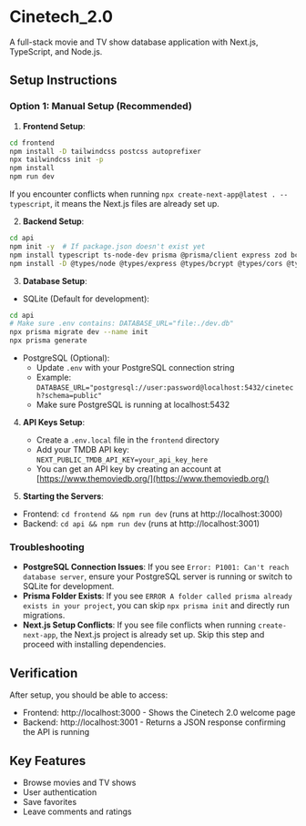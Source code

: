 # Cinetech_2.0

A full-stack movie and TV show database application with Next.js, TypeScript, and Node.js.

## Setup Instructions

### Option 1: Manual Setup (Recommended)

1. **Frontend Setup**:
```bash
cd frontend
npm install -D tailwindcss postcss autoprefixer
npx tailwindcss init -p
npm install
npm run dev
```

If you encounter conflicts when running `npx create-next-app@latest . --typescript`, it means the Next.js files are already set up.

2. **Backend Setup**:
```bash
cd api
npm init -y  # If package.json doesn't exist yet
npm install typescript ts-node-dev prisma @prisma/client express zod bcrypt jsonwebtoken cors
npm install -D @types/node @types/express @types/bcrypt @types/cors @types/jsonwebtoken
```

3. **Database Setup**:
- SQLite (Default for development):
```bash
cd api
# Make sure .env contains: DATABASE_URL="file:./dev.db"
npx prisma migrate dev --name init
npx prisma generate
```
- PostgreSQL (Optional):
   - Update `.env` with your PostgreSQL connection string
   - Example: `DATABASE_URL="postgresql://user:password@localhost:5432/cinetech?schema=public"`
   - Make sure PostgreSQL is running at localhost:5432

4. **API Keys Setup**:
   - Create a `.env.local` file in the `frontend` directory
   - Add your TMDB API key: `NEXT_PUBLIC_TMDB_API_KEY=your_api_key_here`
   - You can get an API key by creating an account at [https://www.themoviedb.org/](https://www.themoviedb.org/)

5. **Starting the Servers**:
- Frontend: `cd frontend && npm run dev` (runs at http://localhost:3000)
- Backend: `cd api && npm run dev` (runs at http://localhost:3001)

### Troubleshooting

- **PostgreSQL Connection Issues**: If you see `Error: P1001: Can't reach database server`, ensure your PostgreSQL server is running or switch to SQLite for development.
- **Prisma Folder Exists**: If you see `ERROR A folder called prisma already exists in your project`, you can skip `npx prisma init` and directly run migrations.
- **Next.js Setup Conflicts**: If you see file conflicts when running `create-next-app`, the Next.js project is already set up. Skip this step and proceed with installing dependencies.

## Verification

After setup, you should be able to access:
- Frontend: http://localhost:3000 - Shows the Cinetech 2.0 welcome page
- Backend: http://localhost:3001 - Returns a JSON response confirming the API is running

## Key Features

- Browse movies and TV shows
- User authentication
- Save favorites
- Leave comments and ratings
